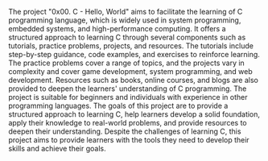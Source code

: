 The project "0x00. C - Hello, World" aims to facilitate the learning of C programming language, which is widely used in system programming, embedded systems, and high-performance computing. It offers a structured approach to learning C through several components such as tutorials, practice problems, projects, and resources. The tutorials include step-by-step guidance, code examples, and exercises to reinforce learning. The practice problems cover a range of topics, and the projects vary in complexity and cover game development, system programming, and web development. Resources such as books, online courses, and blogs are also provided to deepen the learners' understanding of C programming. The project is suitable for beginners and individuals with experience in other programming languages. The goals of this project are to provide a structured approach to learning C, help learners develop a solid foundation, apply their knowledge to real-world problems, and provide resources to deepen their understanding. Despite the challenges of learning C, this project aims to provide learners with the tools they need to develop their skills and achieve their goals.




